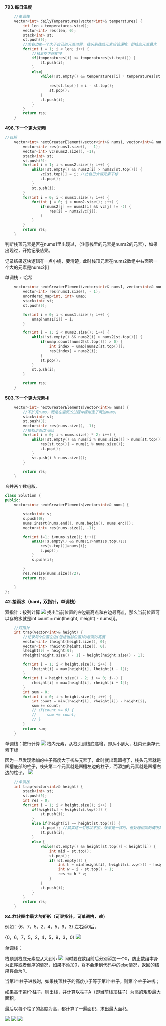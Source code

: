 **793.每日温度**
```C++
    //单调栈
    vector<int> dailyTemperatures(vector<int>& temperatures) {
        int len = temperatures.size();
        vector<int> res(len, 0);
        stack<int> st;
        st.push(0);
        //求右边第一个大于自己的元素时候, 栈头到栈底元素应该递增，即栈底元素最大
        for(int i = 1; i < len; i++) {
            //栈里存下标即可
            if(temperatures[i] <= temperatures[st.top()]) {
                st.push(i);
            }
            else{
                while(!st.empty() && temperatures[i] > temperatures[st.top()]) {
                    
                    res[st.top()] = i - st.top();
                    st.pop();
                }
                st.push(i);
            }
        }
        return res;
    }
```

**496.下一个更大元素i**
```C++
//自解
    vector<int> nextGreaterElement(vector<int>& nums1, vector<int>& nums2) {
        vector<int> res(nums1.size(), - 1);
        vector<int> vc(nums2.size(), -1); 
        stack<int> st;
        st.push(0);
        for(int i = 1; i < nums2.size(); i++) {
            while(!st.empty() && nums2[i] > nums2[st.top()]) {
                vc[st.top()] = i; //比自己大得元素下标
                st.pop();
            }
            st.push(i);
        }
        for(int i = 0; i < nums1.size(); i++) {
            for(int j = 0; j < nums2.size(); j++) {
                if(nums2[j] == nums1[i] && vc[j] != -1) {
                    res[i] = nums2[vc[j]];
                }
            }
        }
        return res;
    }
```

判断栈顶元素是否在nums1里出现过，（注意栈里的元素是nums2的元素），如果出现过，开始记录结果。

记录结果这块逻辑有一点小绕，要清楚，此时栈顶元素在nums2数组中右面第一个大的元素是nums2[i]

单调栈 + 哈希
```C++
    vector<int> nextGreaterElement(vector<int>& nums1, vector<int>& nums2) {
        vector<int> res(nums1.size(), - 1);
        unordered_map<int, int> umap;
        stack<int> st;
        st.push(0);

        for(int i = 0; i < nums1.size(); i++) {
            umap[nums1[i]] = i;
        }

        for(int i = 1; i < nums2.size(); i++) {
            while(!st.empty() && nums2[i] > nums2[st.top()]) {
                if(umap.count(nums2[st.top()]) > 0) {
                    int index = umap[nums2[st.top()]];
                    res[index] = nums2[i];
                }
                st.pop();
            }
            st.push(i);
        }
   
        return res;
    }
```

**503.下一个更大元素-ii**

```C++
    vector<int> nextGreaterElements(vector<int>& nums) {
        //不扩充nums，而是在遍历的过程中模拟走了两边nums。
        stack<int> st;
        st.push(0);
        vector<int> res(nums.size(), -1);
        //模拟走两边nums
        for(int i = 0; i < nums.size() * 2; i++) {
            while(!st.empty() && nums[i % nums.size()] > nums[st.top()]) {
                res[st.top()] = nums[i % nums.size()];
                st.pop();
            }
            st.push(i % nums.size());
        }

        return res;
    }
```
合并两个数组版:
```C++
class Solution {
public:
    vector<int> nextGreaterElements(vector<int>& nums) {
    
        stack<int> s;
        s.push(0);
        nums.insert(nums.end(), nums.begin(), nums.end());
        vector<int> res(nums.size(), -1);

        for(int i=1; i<nums.size(); i++){
            while(!s.empty() && nums[i]>nums[s.top()]){
                res[s.top()]=nums[i];
                s.pop();
            }  
            s.push(i);

        }
        res.resize(nums.size()/2);
        return res;

    }
};
```

**42.接雨水（hard，双指针，单调栈）**

双指针：按列计算
![](2023-07-20-16-16-54.png)
找出当前位置的左边最高点和右边最高点，那么当前位置可以存的水就是int count = min(lheight, rheight) - nums[i]。

```C++
    //双指针
    int trap(vector<int>& height) {
        //记录每个位置左边(包括当前位置)的最高的高度
        vector<int> lheight(height.size(), 0);
        vector<int> rheight(height.size(), 0);
        lheight[0] = height[0];
        rheight[height.size() - 1] = height[height.size() - 1];

        for(int i = 1; i < height.size(); i++) {
            lheight[i] = max(height[i], lheight[i - 1]);
        }
        for(int i = height.size() - 2; i >= 0; i--) {
            rheight[i] = max(height[i], rheight[i + 1]);
        }
        int sum = 0;
        for(int i = 0; i < height.size(); i++) {
            int count = min(lheight[i], rheight[i]) - height[i];
            sum += count;
            // if(count >= 0) {
            //     sum += count;
            // }
        }
        return sum;
    }
```

单调栈：按行计算
![](2023-07-20-16-37-33.png)
栈内元素，从栈头到栈底递增，即从小到大，栈内元素存元素下标

因为一旦发现添加的柱子高度大于栈头元素了，此时就出现凹槽了，栈头元素就是凹槽底部的柱子，栈头第二个元素就是凹槽左边的柱子，而添加的元素就是凹槽右边的柱子。
![](2023-07-20-16-39-30.png)

```C++
    //单调栈
    int trap(vector<int>& height) {
        stack<int> st;
        st.push(0);
        int res = 0;
        for(int i = 1; i < height.size(); i++) {
            if(height[i] < height[st.top()]) {
                st.push(i);
            }
            else if(height[i] == height[st.top()]) {
                st.pop(); //其实这一句可以不加，效果是一样的，但处理相同的情况的思路却变了。              
                st.push(i);
            }
            else {
                while(!st.empty() && height[st.top()] < height[i]) {
                    int mid = st.top();
                    st.pop();
                    if(!st.empty()) {
                        int h = min(height[i], height[st.top()]) - height[mid];
                        int w = i - st.top() - 1;
                        res += h * w;
                    }
                }
                st.push(i);
            }
        }
        return res;
    }
```

**84.柱状图中最大的矩形（可双指针，可单调栈，难）**

例如：{6，7，5，2，4，5，9，3} 左右添0后，

{0，6，7，5，2，4，5，9，3，0}
![](2023-07-20-20-16-31.png)

单调栈：

栈顶到栈底元素应从大到小
![](2023-07-20-19-45-11.png)
同时要在数组前后分别添加一个0，防止数组本身为正序或者倒序的情况，如果不添加0，将不会走到代码中的else情况，返回的结果将会为0。

当第i个柱子进栈时，如果栈顶柱子的高度小于等于第i个柱子，则第i个柱子进栈；

如果高于第i个柱子，则出栈，并计算以柱子A（即当前栈顶柱子）为高的矩形最大面积。

最后以每个柱子的高度为高，都计算了一遍面积，求出最大面积。

![](2023-07-20-20-37-21.png) ![](2023-07-20-20-37-36.png)
![](2023-07-20-20-38-01.png)
